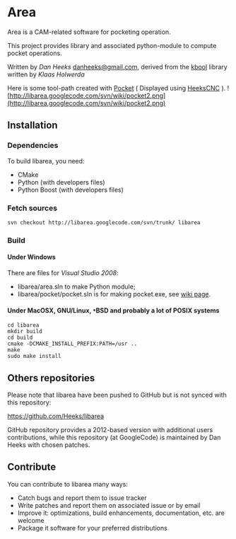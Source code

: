 # Area #

Area is a CAM-related software for pocketing operation.

This project provides library and associated python-module to compute pocket operations.

Written by _Dan Heeks_ <danheeks@gmail.com>, derived from the [kbool](http://boolean.klaasholwerda.nl/bool.html) library written by _Klaas Holwerda_

Here is some tool-path created with [Pocket](Pocket.md) ( Displayed using [HeeksCNC](https://code.google.com/p/heekscnc) ).
![http://libarea.googlecode.com/svn/wiki/pocket2.png](http://libarea.googlecode.com/svn/wiki/pocket2.png)

## Installation ##

### Dependencies ###
To build libarea, you need:
  * CMake
  * Python (with developers files)
  * Python Boost (with developers files)

### Fetch sources ###
```
svn checkout http://libarea.googlecode.com/svn/trunk/ libarea
```

### Build ###
#### Under Windows ####
There are files for _Visual Studio 2008_:
  * libarea/area.sln to make Python module;
  * libarea/pocket/pocket.sln is for making pocket.exe, see [wiki page](Pocket.md).

#### Under MacOSX, GNU/Linux, `*`BSD and probably a lot of POSIX systems ####
```
cd libarea
mkdir build
cd build
cmake -DCMAKE_INSTALL_PREFIX:PATH=/usr ..
make
sudo make install
```

## Others repositories ##
Please note that libarea have been pushed to GitHub but is not synced with this repository:

https://github.com/Heeks/libarea

GitHub repository provides a 2012-based version with additional users contributions, while this repository (at GoogleCode) is maintained by Dan Heeks with chosen patches.

## Contribute ##
You can contribute to libarea many ways:
  * Catch bugs and report them to issue tracker
  * Write patches and report them on associated issue or by email
  * Improve it: optimizations, build enhancements, documentation, etc. are welcome
  * Package it software for your preferred distributions